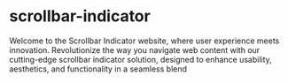 # scrollbar-indicator
Welcome to the Scrollbar Indicator website, where user experience meets innovation. Revolutionize the way you navigate web content with our cutting-edge scrollbar indicator solution, designed to enhance usability, aesthetics, and functionality in a seamless blend
